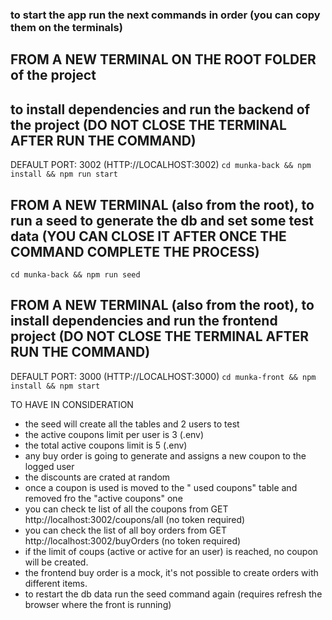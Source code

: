 

### to start the app run the next commands in order (you can copy them on the terminals)

## FROM A NEW TERMINAL ON THE ROOT FOLDER of the project
## to install dependencies and run the backend of the project (DO NOT CLOSE THE TERMINAL AFTER RUN THE COMMAND)
DEFAULT PORT: 3002 (HTTP://LOCALHOST:3002)
`cd munka-back && npm install && npm run start` 

## FROM A NEW TERMINAL (also from the root), to run a seed to generate the db and set some test data (YOU CAN CLOSE IT AFTER ONCE THE COMMAND COMPLETE THE PROCESS)
`cd munka-back && npm run seed`

## FROM A NEW TERMINAL (also from the root), to install dependencies and run the frontend project (DO NOT CLOSE THE TERMINAL AFTER RUN THE COMMAND)
DEFAULT PORT: 3000 (HTTP://LOCALHOST:3000)
`cd munka-front && npm install && npm start`

TO HAVE IN CONSIDERATION
* the seed will create all the tables and 2 users to test
* the active coupons limit per user is 3 (.env)
* the total active coupons limit is 5 (.env)
* any buy order is going to generate and assigns a new coupon to the logged user
* the discounts are crated at random
* once a coupon is used is moved to the " used coupons" table and removed fro the "active coupons" one
* you can check te list of all the coupons from GET http://localhost:3002/coupons/all (no token required)
* you can check the list of all boy orders from GET http://localhost:3002/buyOrders (no token required)
* if the limit of coups (active or active for an user) is reached, no coupon will be created.
* the frontend buy order is a mock, it's not possible to create orders with different items.
* to restart the db data run the seed command again (requires refresh the browser where the front is running)


